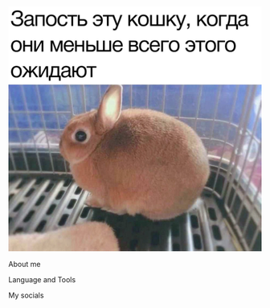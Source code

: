 ![Header](https://github.com/Wildy350/wildy350/blob/main/pics/BX0HdLIso14.jpg)

About me

Language and Tools

My socials